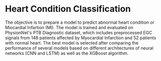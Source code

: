 # Heart Condition Classification

The objective is to prepare a model to predict abnormal heart condition or Miocardial Infartion (MI). 
The model is trained and evaluated on PhysionNet's PTB Diagnostic dataset,  which includes preprocessed EGC signals from 148 patients affected by Myocardial Infarction and 52 patients with normal heart. 
The best model is selected after comparing the performance of several models based on different architectures of neural networks (CNN and LSTM) as well as the XGBoost algorithm.  
